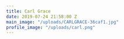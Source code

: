 ```yaml
---
title: Carl Grace
date: 2019-07-24 21:58:00 Z
main_image: "/uploads/CARLGRACE-36caf1.jpg"
profile_image: "/uploads/carl.png"
---
```


